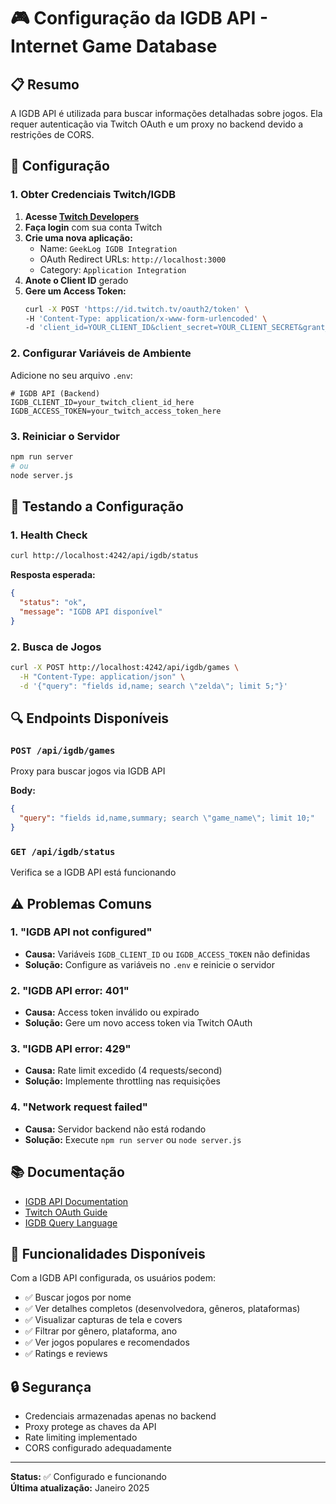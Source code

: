 # 🎮 Configuração da IGDB API - Internet Game Database

## 📋 Resumo

A IGDB API é utilizada para buscar informações detalhadas sobre jogos. Ela requer autenticação via Twitch OAuth e um proxy no backend devido a restrições de CORS.

## 🔧 Configuração

### 1. Obter Credenciais Twitch/IGDB

1. **Acesse [Twitch Developers](https://dev.twitch.tv/console)**
2. **Faça login** com sua conta Twitch
3. **Crie uma nova aplicação:**
   - Name: `GeekLog IGDB Integration`
   - OAuth Redirect URLs: `http://localhost:3000`
   - Category: `Application Integration`
4. **Anote o Client ID** gerado
5. **Gere um Access Token:**
   ```bash
   curl -X POST 'https://id.twitch.tv/oauth2/token' \
   -H 'Content-Type: application/x-www-form-urlencoded' \
   -d 'client_id=YOUR_CLIENT_ID&client_secret=YOUR_CLIENT_SECRET&grant_type=client_credentials'
   ```

### 2. Configurar Variáveis de Ambiente

Adicione no seu arquivo `.env`:

```env
# IGDB API (Backend)
IGDB_CLIENT_ID=your_twitch_client_id_here
IGDB_ACCESS_TOKEN=your_twitch_access_token_here
```

### 3. Reiniciar o Servidor

```bash
npm run server
# ou
node server.js
```

## 🚀 Testando a Configuração

### 1. Health Check
```bash
curl http://localhost:4242/api/igdb/status
```

**Resposta esperada:**
```json
{
  "status": "ok",
  "message": "IGDB API disponível"
}
```

### 2. Busca de Jogos
```bash
curl -X POST http://localhost:4242/api/igdb/games \
  -H "Content-Type: application/json" \
  -d '{"query": "fields id,name; search \"zelda\"; limit 5;"}'
```

## 🔍 Endpoints Disponíveis

### `POST /api/igdb/games`
Proxy para buscar jogos via IGDB API

**Body:**
```json
{
  "query": "fields id,name,summary; search \"game_name\"; limit 10;"
}
```

### `GET /api/igdb/status`
Verifica se a IGDB API está funcionando

## ⚠️ Problemas Comuns

### 1. **"IGDB API not configured"**
- **Causa:** Variáveis `IGDB_CLIENT_ID` ou `IGDB_ACCESS_TOKEN` não definidas
- **Solução:** Configure as variáveis no `.env` e reinicie o servidor

### 2. **"IGDB API error: 401"**
- **Causa:** Access token inválido ou expirado
- **Solução:** Gere um novo access token via Twitch OAuth

### 3. **"IGDB API error: 429"**
- **Causa:** Rate limit excedido (4 requests/second)
- **Solução:** Implemente throttling nas requisições

### 4. **"Network request failed"**
- **Causa:** Servidor backend não está rodando
- **Solução:** Execute `npm run server` ou `node server.js`

## 📚 Documentação

- [IGDB API Documentation](https://api-docs.igdb.com/)
- [Twitch OAuth Guide](https://dev.twitch.tv/docs/authentication/)
- [IGDB Query Language](https://api-docs.igdb.com/#examples)

## 🎯 Funcionalidades Disponíveis

Com a IGDB API configurada, os usuários podem:

- ✅ Buscar jogos por nome
- ✅ Ver detalhes completos (desenvolvedora, gêneros, plataformas)
- ✅ Visualizar capturas de tela e covers
- ✅ Filtrar por gênero, plataforma, ano
- ✅ Ver jogos populares e recomendados
- ✅ Ratings e reviews

## 🔒 Segurança

- Credenciais armazenadas apenas no backend
- Proxy protege as chaves da API
- Rate limiting implementado
- CORS configurado adequadamente

---

**Status:** ✅ Configurado e funcionando  
**Última atualização:** Janeiro 2025
